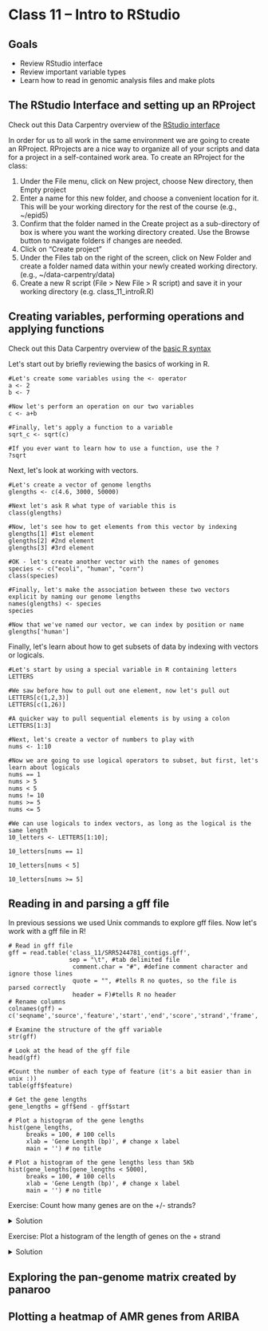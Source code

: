 Class 11 – Intro to RStudio
=============================================

Goals
----
- Review RStudio interface
- Review important variable types
- Learn how to read in genomic analysis files and make plots


The RStudio Interface and setting up an RProject
------------------------------------------------
Check out this Data Carpentry overview of the [RStudio interface](https://datacarpentry.org/R-genomics/00-before-we-start.html)

In order for us to all work in the same environment we are going to create an RProject. RProjects are a nice way to organize all of your scripts and data for a project in a self-contained work area. To create an RProject for the class:

1. Under the File menu, click on New project, choose New directory, then Empty project
2. Enter a name for this new folder, and choose a convenient location for it. This will be your working directory for the rest of the course (e.g., ~/epid5)
3. Confirm that the folder named in the Create project as a sub-directory of box is where you want the working directory created. Use the Browse button to navigate folders if changes are needed.
4. Click on “Create project”
5. Under the Files tab on the right of the screen, click on New Folder and create a folder named data within your newly created working directory. (e.g., ~/data-carpentry/data)
6. Create a new R script (File > New File > R script) and save it in your working directory (e.g. class_11_introR.R)


Creating variables, performing operations and applying functions
----------------------------------------------------------------
Check out this Data Carpentry overview of the [basic R syntax](https://datacarpentry.org/R-genomics/01-intro-to-R.html)

Let's start out by briefly reviewing the basics of working in R. 

```
#Let's create some variables using the <- operator
a <- 2
b <- 7

#Now let's perform an operation on our two variables
c <- a+b

#Finally, let's apply a function to a variable
sqrt_c <- sqrt(c)

#If you ever want to learn how to use a function, use the ?
?sqrt
```

Next, let's look at working with vectors.

```
#Let's create a vector of genome lengths
glengths <- c(4.6, 3000, 50000)

#Next let's ask R what type of variable this is
class(glengths)

#Now, let's see how to get elements from this vector by indexing
glengths[1] #1st element
glengths[2] #2nd element
glengths[3] #3rd element

#OK - let's create another vector with the names of genomes
species <- c("ecoli", "human", "corn")
class(species)

#Finally, let's make the association between these two vectors explicit by naming our genome lengths
names(glengths) <- species
species

#Now that we've named our vector, we can index by position or name
glengths['human']
```

Finally, let's learn about how to get subsets of data by indexing with vectors or logicals.

```
#Let's start by using a special variable in R containing letters
LETTERS

#We saw before how to pull out one element, now let's pull out
LETTERS[c(1,2,3)]
LETTERS[c(1,26)]

#A quicker way to pull sequential elements is by using a colon
LETTERS[1:3]

#Next, let's create a vector of numbers to play with
nums <- 1:10

#Now we are going to use logical operators to subset, but first, let's learn about logicals
nums == 1
nums > 5
nums < 5
nums != 10
nums >= 5
nums <= 5

#We can use logicals to index vectors, as long as the logical is the same length
10_letters <- LETTERS[1:10];

10_letters[nums == 1]

10_letters[nums < 5]

10_letters[nums >= 5]
```

Reading in and parsing a gff file
---------------------------------
In previous sessions we used Unix commands to explore gff files. Now let's work with a gff file in R!

```
# Read in gff file
gff = read.table('class_11/SRR5244781_contigs.gff',
                 sep = "\t", #tab delimited file
                  comment.char = "#", #define comment character and ignore those lines
                  quote = "", #tells R no quotes, so the file is parsed correctly
                  header = F)#tells R no header
# Rename columns
colnames(gff) = c('seqname','source','feature','start','end','score','strand','frame','attribute')

# Examine the structure of the gff variable
str(gff)

# Look at the head of the gff file
head(gff)

#Count the number of each type of feature (it's a bit easier than in unix :))
table(gff$feature)

# Get the gene lengths
gene_lengths = gff$end - gff$start

# Plot a histogram of the gene lengths
hist(gene_lengths,
     breaks = 100, # 100 cells
     xlab = 'Gene Length (bp)', # change x label
     main = '') # no title
     
# Plot a histogram of the gene lengths less than 5Kb
hist(gene_lengths[gene_lengths < 5000],
     breaks = 100, # 100 cells
     xlab = 'Gene Length (bp)', # change x label
     main = '') # no title
```

Exercise: Count how many genes are on the +/- strands? 

<details>
  <summary>Solution</summary>  
```
table(gff$strand)
```
</details>

Exercise: Plot a histogram of the length of genes on the + strand

<details>
  <summary>Solution</summary>  
```
hist(gene_lengths[gff$strand == "+"],
     breaks = 100, # 100 cells
     xlab = 'Gene Length (bp)', # change x label
     main = '') # no title
  ```
</details>

Exploring the pan-genome matrix created by panaroo
--------------------------------------------------


Plotting a heatmap of AMR genes from ARIBA
------------------------------------------
